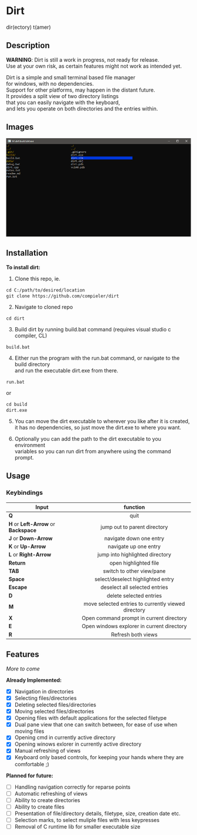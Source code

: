 # Dirt
dir(ectory) t(amer)

## Description
**WARNING**: Dirt is still a work in progress, not ready for release.\
Use at your own risk, as certain features might not work as intended yet.

Dirt is a simple and small terminal based file manager\
for windows, with no dependencies.\
Support for other platforms, may happen in the distant future.\
It provides a split view of two directory listings\
that you can easily navigate with the keyboard,\
and lets you operate on both directories and the entries within.

## Images
![Dirt screenshot.](./data/screenshot00.png)

## Installation
**To install dirt:**
1. Clone this repo, ie. 
```
cd C:/path/to/desired/location
git clone https://github.com/compieler/dirt
```
2. Navigate to cloned repo
```
cd dirt
```
3. Build dirt by running build.bat command (requires visual studio c compiler, CL)
```
build.bat
```
4. Either run the program with the run.bat command, or navigate to the build directory\
and run the executable dirt.exe from there.
```
run.bat
```
or
```
cd build
dirt.exe
```

5. You can move the dirt executable to wherever you like after it is created,\
it has no dependencies, so just move the dirt.exe to where you want.

6. Optionally you can add the path to the dirt executable to you environment\
variables so you can run dirt from anywhere using the command prompt.

## Usage
### Keybindings
| Input | function |
|-------|:--------:|
|**Q**|quit|
|**H** or **Left-Arrow** or **Backspace**|jump out to parent directory|
|**J** or **Down-Arrow**|navigate down one entry|
|**K** or **Up-Arrow**|navigate up one entry|
|**L** or **Right-Arrow**|jump into highlighted directory|
|**Return**|open highlighted file|
|**TAB**|switch to other view/pane|
|**Space**|select/deselect highlighted entry|
|**Escape**|deselect all selected entries|
|**D**|delete selected entries|
|**M**|move selected entries to currently viewed directory|
|**X**|Open command prompt in current directory|
|**E**|Open windows explorer in current directory|
|**R**|Refresh both views|

## Features
_More to come_

**Already Implemented:**
- [X] Navigation in directories
- [X] Selecting files/directories
- [X] Deleting selected files/directories
- [X] Moving selected files/directories
- [X] Opening files with default applications for the selected filetype
- [X] Dual pane view that one can switch between, for ease of use when moving files
- [X] Opening cmd in currently active directory
- [X] Opening winows exlorer in currently active directory
- [X] Manual refreshing of views
- [X] Keyboard only based controls, for keeping your hands where they are comfortable ;)

**Planned for future:**
- [ ] Handling navigation correctly for reparse points
- [ ] Automatic refreshing of views
- [ ] Ability to create directories
- [ ] Ability to create files
- [ ] Presentation of file/directory details, filetype, size, creation date etc.
- [ ] Selection marks, to select muliple files with less keypresses
- [ ] Removal of C runtime lib for smaller executable size
